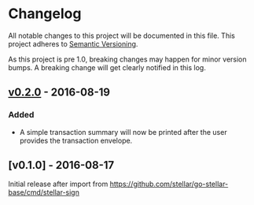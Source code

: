 # Changelog

All notable changes to this project will be documented in this
file.  This project adheres to [Semantic Versioning](http://semver.org/).

As this project is pre 1.0, breaking changes may happen for minor version
bumps.  A breaking change will get clearly notified in this log.

## [v0.2.0] - 2016-08-19

### Added

- A simple transaction summary will now be printed after the user provides the transaction envelope.

## [v0.1.0] - 2016-08-17

Initial release after import from https://github.com/stellar/go-stellar-base/cmd/stellar-sign

[Unreleased]: https://github.com/digitalbitsorg/go/compare/xdb-sign-v0.2.0...master
[v0.2.0]: https://github.com/digitalbitsorg/go/compare/xdb-sign-v0.1.0...v0.2.0
